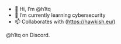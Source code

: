 - 👋 Hi, I’m @h1tq
- 🌱 I’m currently learning cybersecurity
- 📫 Collaborates with <HAWKISH>(https://hawkish.eu/)

@h1tq on Discord.
